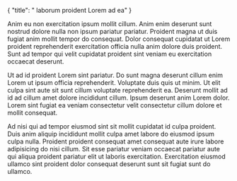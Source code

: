 {
  "title": " laborum proident Lorem ad ea"
}

Anim eu non exercitation ipsum mollit cillum. Anim enim deserunt sunt nostrud dolore nulla non ipsum pariatur pariatur. Proident magna ut duis fugiat anim mollit tempor do consequat. Dolor consequat cupidatat ut Lorem proident reprehenderit exercitation officia nulla anim dolore duis proident. Sunt ad tempor qui velit cupidatat proident sint veniam eu exercitation occaecat deserunt.

Ut ad id proident Lorem sint pariatur. Do sunt magna deserunt cillum enim Lorem ut ipsum officia reprehenderit. Voluptate duis quis ut minim. Ut elit culpa sint aute sit sunt cillum voluptate reprehenderit ea. Deserunt mollit ad id ad cillum amet dolore incididunt cillum. Ipsum deserunt anim Lorem dolor. Lorem sint fugiat ea veniam consectetur velit consectetur cillum dolore et mollit consequat.

Ad nisi qui ad tempor eiusmod sint sit mollit cupidatat id culpa proident. Duis anim aliquip incididunt mollit culpa amet labore do eiusmod ipsum culpa nulla. Proident proident consequat amet consequat aute irure labore adipisicing do nisi cillum. Sit esse pariatur veniam occaecat pariatur aute qui aliqua proident pariatur elit ut laboris exercitation. Exercitation eiusmod ullamco sint proident dolor consequat deserunt sunt sit fugiat sunt do ullamco.